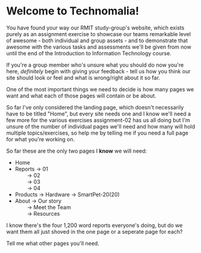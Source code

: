 # Welcome to Technomalia!

You have found your way our RMIT study-group's website, which exists purely as an assignment exercise to showcase our teams remarkable level of awesome - both individual and group assets - and to demonstrate that awesome with the various tasks and assessments we'll be given from now until the end of the Introduction to Information Technology course.

If you're a group member who's unsure what you should do now you're here, <i>definitely</i> begin with giving your feedback - tell us how you think our site should look or feel and what is wrong/right about it so far.

One of the most important things we need to decide is how many pages we want and what each of those pages will contain or be about.

So far I've only considered the landing page, which doesn't necessarily have to be titled "Home", but every site needs one and I know we'll need a few more for the various exercises assignment-02 has us all doing but I'm unsure of the number of individual pages we'll need and how many will hold multiple topics/exercises, so help me by telling me if you need a full page for what you're working on.

So far these are the only two pages I <b>know</b> we will need:

- Home
- Reports -> 01<br>
          &nbsp;&nbsp;&nbsp;&nbsp;&nbsp;&nbsp;&nbsp;&nbsp;-> 02<br>
          &nbsp;&nbsp;&nbsp;&nbsp;&nbsp;&nbsp;&nbsp;&nbsp;-> 03<br>
          &nbsp;&nbsp;&nbsp;&nbsp;&nbsp;&nbsp;&nbsp;&nbsp;-> 04<br>
- Products -> Hardware -> SmartPet-20(20)
- About -> Our story<br>
        &nbsp;&nbsp;&nbsp;&nbsp;&nbsp;&nbsp;&nbsp;&nbsp;-> Meet the Team<br>
        &nbsp;&nbsp;&nbsp;&nbsp;&nbsp;&nbsp;&nbsp;&nbsp;-> Resources

I know there's the four 1,200 word reports everyone's doing, but do we want them all just shoved in the one page or a seperate page for each?

Tell me what other pages you'll need.
